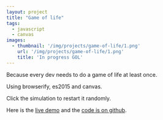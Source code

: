 ```yaml
---
layout: project
title: "Game of life"
tags:
  - javascript
  - canvas
images:
  - thumbnail: '/img/projects/game-of-life/1.png'
    url: '/img/projects/game-of-life/1.png'
    title: 'In progress GOL'
---
```


Because every dev needs to do a game of life at least once.

Using browserify, es2015 and canvas.

Click the simulation to restart it randomly.

Here is the [live demo][demo] and the [code is on github][code].

[demo]: http://chimeces.com/gol
[code]: https://github.com/joakin/gol
